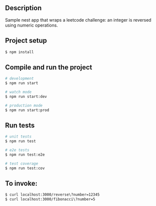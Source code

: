## Description

Sample nest app that wraps a leetcode challenge: an integer is reversed using numeric operations.


## Project setup

```bash
$ npm install
```

## Compile and run the project

```bash
# development
$ npm run start

# watch mode
$ npm run start:dev

# production mode
$ npm run start:prod
```

## Run tests

```bash
# unit tests
$ npm run test

# e2e tests
$ npm run test:e2e

# test coverage
$ npm run test:cov
```

## To invoke:
```bash
$ curl localhost:3000/reverse\?number=12345
$ curl localhost:3000/fibonacci\?number=5
```
